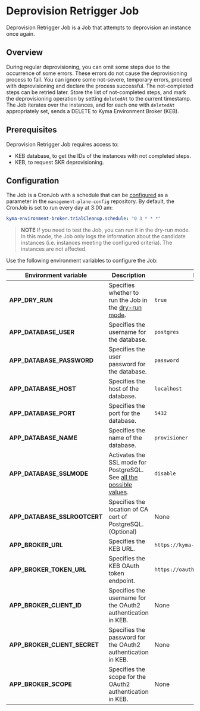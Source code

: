 # Deprovision Retrigger Job

Deprovision Retrigger Job is a Job that attempts to deprovision an instance once again.

## Overview

During regular deprovisioning, you can omit some steps due to the occurrence of some errors. These errors do not cause the deprovisioning process to fail.
You can ignore some not-severe, temporary errors, proceed with deprovisioning and declare the process successful.  The not-completed steps
can be retried later. Store the list of not-completed steps, and mark the deprovisioning operation by setting `deletedAt` to the current timestamp.
The Job iterates over the instances, and for each one with `deletedAt` appropriately set, sends a DELETE to Kyma Environment Broker (KEB).  

## Prerequisites

Deprovision Retrigger Job requires access to:
- KEB database, to get the IDs of the instances with not completed steps.
- KEB, to request SKR deprovisioning.

## Configuration

The Job is a CronJob with a schedule that can be [configured](https://kubernetes.io/docs/concepts/workloads/controllers/cron-jobs/#cron-schedule-syntax) as a parameter in the `management-plane-config` repository.
By default, the CronJob is set to run every day at 3:00 am:
```yaml  
kyma-environment-broker.trialCleanup.schedule: "0 3 * * *"
```

> **NOTE**
> If you need to test the Job, you can run it in the dry-run mode.
> In this mode, the Job only logs the information about the candidate instances (i.e. instances meeting the configured criteria). The instances are not affected.


Use the following environment variables to configure the Job:

| Environment variable | Description                                                                                                             | Default value                            |
|---|-------------------------------------------------------------------------------------------------------------------------|------------------------------------------|
| **APP_DRY_RUN** | Specifies whether to run the Job in the [dry-run mode](#details).                                                       | `true`                                   |
| **APP_DATABASE_USER** | Specifies the username for the database.                                                                                | `postgres`                               |
| **APP_DATABASE_PASSWORD** | Specifies the user password for the database.                                                                           | `password`                               |
| **APP_DATABASE_HOST** | Specifies the host of the database.                                                                                     | `localhost`                              |
| **APP_DATABASE_PORT** | Specifies the port for the database.                                                                                    | `5432`                                   |
| **APP_DATABASE_NAME** | Specifies the name of the database.                                                                                     | `provisioner`                            |
| **APP_DATABASE_SSLMODE** | Activates the SSL mode for PostgreSQL. See [all the possible values](https://www.postgresql.org/docs/9.1/libpq-ssl.html). | `disable`                                |
| **APP_DATABASE_SSLROOTCERT** | Specifies the location of CA cert of PostgreSQL. (Optional)                                          | None                                |
| **APP_BROKER_URL**  | Specifies the KEB URL.                                                                                                  | `https://kyma-env-broker.kyma.local`     |
| **APP_BROKER_TOKEN_URL** | Specifies the KEB OAuth token endpoint.                                                                                 | `https://oauth.2kyma.local/oauth2/token` |
| **APP_BROKER_CLIENT_ID** | Specifies the username for the OAuth2 authentication in KEB.                                                            | None                                     |
| **APP_BROKER_CLIENT_SECRET** | Specifies the password for the OAuth2 authentication in KEB.                                                            | None                                     |
| **APP_BROKER_SCOPE** | Specifies the scope for the OAuth2 authentication in KEB.                                                               | None                                     |
